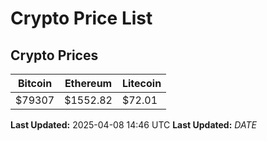 # Crypto Price List

## Crypto Prices
| Bitcoin | Ethereum | Litecoin |
| ------- | -------- | -------- |
| $79307 | $1552.82 | $72.01 |
**Last Updated:** 2025-04-08 14:46 UTC
**Last Updated:** $DATE$

